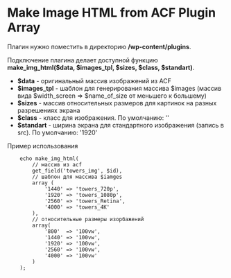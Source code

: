 # Make Image HTML from ACF Plugin Array

Плагин нужно поместить в директорию **/wp-content/plugins**.

Подключение плагина делает доступной функцию **make_img_html($data, $images_tpl, $sizes, $class, $standart)**.

* **$data** - оригинальный массив изображений из ACF
* **$images_tpl** - шаблон для генерирования массива $images (массив вида $width_screen => $name_of_size от меньшего к большему)
* **$sizes** - маccив относительных размеров для картинок на разных разрешениях экрана
* **$class** - класс для изображения. По умолчанию: ''
* **$standart** - ширина экрана для стандартного изображения (запись в src). По умолчанию: '1920'

Пример использования

```
    echo make_img_html(
        // массив из acf
        get_field('towers_img', $id),
        // шаблон для массива $iamges
        array (
            '1440' => 'towers_720p',
            '1920' => 'towers_1080p',
            '2560' => 'towers_Retina',
            '4000' => 'towers_4K'
        ),
        // относительные размеры изорбажений
        array(
            '800'  => '100vw',
            '1440' => '100vw',
            '1920' => '100vw',
            '2560' => '100vw',
            '4000' => '100vw'
        )
    );
```